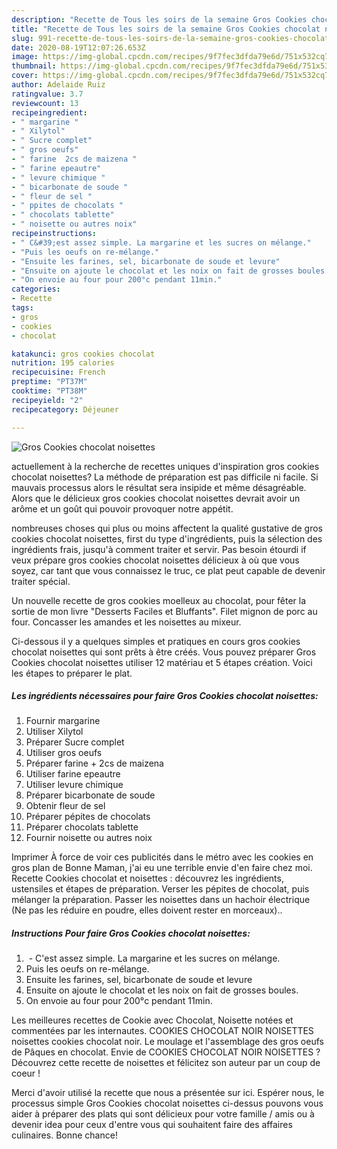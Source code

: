```yaml
---
description: "Recette de Tous les soirs de la semaine Gros Cookies chocolat noisettes"
title: "Recette de Tous les soirs de la semaine Gros Cookies chocolat noisettes"
slug: 991-recette-de-tous-les-soirs-de-la-semaine-gros-cookies-chocolat-noisettes
date: 2020-08-19T12:07:26.653Z
image: https://img-global.cpcdn.com/recipes/9f7fec3dfda79e6d/751x532cq70/gros-cookies-chocolat-noisettes-photo-principale-de-la-recette.jpg
thumbnail: https://img-global.cpcdn.com/recipes/9f7fec3dfda79e6d/751x532cq70/gros-cookies-chocolat-noisettes-photo-principale-de-la-recette.jpg
cover: https://img-global.cpcdn.com/recipes/9f7fec3dfda79e6d/751x532cq70/gros-cookies-chocolat-noisettes-photo-principale-de-la-recette.jpg
author: Adelaide Ruiz
ratingvalue: 3.7
reviewcount: 13
recipeingredient:
- " margarine "
- " Xilytol"
- " Sucre complet"
- " gros oeufs"
- " farine  2cs de maizena "
- " farine epeautre"
- " levure chimique "
- " bicarbonate de soude "
- " fleur de sel "
- " ppites de chocolats "
- " chocolats tablette"
- " noisette ou autres noix"
recipeinstructions:
- "⁣ C&#39;est assez simple. La margarine et les sucres on mélange."
- "Puis les oeufs on re-mélange."
- "Ensuite les farines, sel, bicarbonate de soude et levure"
- "Ensuite on ajoute le chocolat et les noix on fait de grosses boules. ⁣"
- "On envoie au four pour 200°c pendant 11min.⁣"
categories:
- Recette
tags:
- gros
- cookies
- chocolat

katakunci: gros cookies chocolat 
nutrition: 195 calories
recipecuisine: French
preptime: "PT37M"
cooktime: "PT38M"
recipeyield: "2"
recipecategory: Déjeuner

---
```



![Gros Cookies chocolat noisettes](https://img-global.cpcdn.com/recipes/9f7fec3dfda79e6d/751x532cq70/gros-cookies-chocolat-noisettes-photo-principale-de-la-recette.jpg)

actuellement à la recherche de recettes uniques d'inspiration gros cookies chocolat noisettes? La méthode de préparation est pas difficile ni facile. Si mauvais processus alors le résultat sera insipide et même désagréable. Alors que le délicieux gros cookies chocolat noisettes devrait avoir un arôme et un goût qui pouvoir provoquer notre appétit.

nombreuses choses qui plus ou moins affectent la qualité gustative de gros cookies chocolat noisettes, first du type d'ingrédients, puis la sélection des ingrédients frais, jusqu'à comment traiter et servir. Pas besoin étourdi if veux prépare gros cookies chocolat noisettes délicieux à où que vous soyez, car tant que vous connaissez le truc, ce plat peut capable de devenir traiter spécial.

Un nouvelle recette de gros cookies moelleux au chocolat, pour fêter la sortie de mon livre &#34;Desserts Faciles et Bluffants&#34;. Filet mignon de porc au four. Concasser les amandes et les noisettes au mixeur.


Ci-dessous il y a quelques simples et pratiques en cours gros cookies chocolat noisettes qui sont prêts à être créés. Vous pouvez préparer Gros Cookies chocolat noisettes utiliser 12 matériau et 5 étapes création. Voici les étapes to préparer le plat.

<!--inarticleads1-->

##### Les ingrédients nécessaires pour faire Gros Cookies chocolat noisettes:

1. Fournir  margarine ⁣
1. Utiliser  Xilytol
1. Préparer  Sucre complet
1. Utiliser  gros oeufs⁣
1. Préparer  farine + 2cs de maizena ⁣
1. Utiliser  farine epeautre⁣
1. Utiliser  levure chimique ⁣
1. Préparer  bicarbonate de soude ⁣
1. Obtenir  fleur de sel ⁣
1. Préparer  pépites de chocolats ⁣
1. Préparer  chocolats tablette⁣
1. Fournir  noisette ou autres noix


Imprimer À force de voir ces publicités dans le métro avec les cookies en gros plan de Bonne Maman, j&#39;ai eu une terrible envie d&#39;en faire chez moi. Recette Cookies chocolat et noisettes : découvrez les ingrédients, ustensiles et étapes de préparation. Verser les pépites de chocolat, puis mélanger la préparation. Passer les noisettes dans un hachoir électrique (Ne pas les réduire en poudre, elles doivent rester en morceaux).. 

<!--inarticleads2-->

##### Instructions Pour faire Gros Cookies chocolat noisettes:

1. ⁣ - C&#39;est assez simple. La margarine et les sucres on mélange.
1. Puis les oeufs on re-mélange.
1. Ensuite les farines, sel, bicarbonate de soude et levure
1. Ensuite on ajoute le chocolat et les noix on fait de grosses boules. ⁣
1. On envoie au four pour 200°c pendant 11min.⁣


Les meilleures recettes de Cookie avec Chocolat, Noisette notées et commentées par les internautes. COOKIES CHOCOLAT NOIR NOISETTES noisettes cookies chocolat noir. Le moulage et l&#39;assemblage des gros oeufs de Pâques en chocolat. Envie de COOKIES CHOCOLAT NOIR NOISETTES ? Découvrez cette recette de noisettes et félicitez son auteur par un coup de coeur ! 


Merci d'avoir utilisé la recette que nous a présentée sur ici. Espérer nous, le processus simple Gros Cookies chocolat noisettes ci-dessus pouvons vous aider à préparer des plats qui sont délicieux pour votre famille / amis ou à devenir idea pour ceux d'entre vous qui souhaitent faire des affaires culinaires. Bonne chance!
